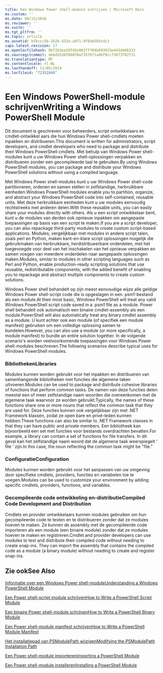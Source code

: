 ```yaml
---
title: Een Windows Power shell-module schrijven | Microsoft Docs
ms.custom: ''
ms.date: 09/13/2016
ms.reviewer: ''
ms.suite: ''
ms.tgt_pltfrm: ''
ms.topic: article
ms.assetid: bfbccc5b-2b2b-432a-a971-9f8ab503cdc3
caps.latest.revision: 17
ms.openlocfilehash: 0b7263ea19745e902fff04b993933e443d4d6333
ms.sourcegitcommit: debd2b38fb8070a7357bf1a4bf9cc736f3702f31
ms.translationtype: MT
ms.contentlocale: nl-NL
ms.lasthandoff: 12/05/2019
ms.locfileid: "72352848"
---
```

# <a name="writing-a-windows-powershell-module"></a><span data-ttu-id="5d275-102">Een Windows PowerShell-module schrijven</span><span class="sxs-lookup"><span data-stu-id="5d275-102">Writing a Windows PowerShell Module</span></span>

<span data-ttu-id="5d275-103">Dit document is geschreven voor beheerders, script ontwikkelaars en cmdlet-ontwikkel aars die hun Windows Power shell-cmdlets moeten inpakken en distribueren.</span><span class="sxs-lookup"><span data-stu-id="5d275-103">This document is written for administrators, script developers, and cmdlet developers who need to package and distribute their Windows PowerShell cmdlets.</span></span> <span data-ttu-id="5d275-104">Met behulp van Windows Power shell-modules kunt u uw Windows Power shell-oplossingen verpakken en distribueren zonder een gecompileerde taal te gebruiken.</span><span class="sxs-lookup"><span data-stu-id="5d275-104">By using Windows PowerShell modules, you can package and distribute your Windows PowerShell solutions without using a compiled language.</span></span>

<span data-ttu-id="5d275-105">Met Windows Power shell-modules kunt u uw Windows Power shell-code partitioneren, ordenen en samen stellen in zelfstandige, herbruikbare eenheden.</span><span class="sxs-lookup"><span data-stu-id="5d275-105">Windows PowerShell modules enable you to partition, organize, and abstract your Windows PowerShell code into self-contained, reusable units.</span></span> <span data-ttu-id="5d275-106">Met deze herbruikbare eenheden kunt u uw modules eenvoudig rechtstreeks met anderen delen.</span><span class="sxs-lookup"><span data-stu-id="5d275-106">With these reusable units, you can easily share your modules directly with others.</span></span> <span data-ttu-id="5d275-107">Als u een script ontwikkelaar bent, kunt u de modules van derden ook opnieuw inpakken om aangepaste toepassingen op basis van een script te maken.</span><span class="sxs-lookup"><span data-stu-id="5d275-107">If you are a script developer, you can also repackage third-party modules to create custom script-based applications.</span></span> <span data-ttu-id="5d275-108">Modules, vergelijkbaar met modules in andere script talen, zoals perl en Python, maken kant-en-klare script oplossingen mogelijk die gebruikmaken van herbruikbare, herdistribueerbare onderdelen, met het toegevoegde voor deel van het inschakelen van het opnieuw verpakken en samen voegen van meerdere onderdelen naar aangepaste oplossingen maken.</span><span class="sxs-lookup"><span data-stu-id="5d275-108">Modules, similar to modules in other scripting languages such as Perl and Python, enable production-ready scripting solutions that use reusable, redistributable components, with the added benefit of enabling you to repackage and abstract multiple components to create custom solutions.</span></span>

<span data-ttu-id="5d275-109">Windows Power shell behandelt op zijn meest eenvoudige wijze alle geldige Windows Power shell-script code die is opgeslagen in een. psm1-bestand als een module.</span><span class="sxs-lookup"><span data-stu-id="5d275-109">At their most basic, Windows PowerShell will treat any valid Windows PowerShell script code saved in a .psm1 file as a module.</span></span> <span data-ttu-id="5d275-110">Power shell behandelt ook automatisch een binaire cmdlet-assembly als een module.</span><span class="sxs-lookup"><span data-stu-id="5d275-110">PowerShell will also automatically treat any binary cmdlet assembly as a module.</span></span> <span data-ttu-id="5d275-111">U kunt echter ook een module (of specifiek een module manifest) gebruiken om een volledige oplossing samen te bundelen.</span><span class="sxs-lookup"><span data-stu-id="5d275-111">However, you can also use a module (or more specifically, a module manifest) to bundle an entire solution together.</span></span> <span data-ttu-id="5d275-112">In de volgende scenario's worden veelvoorkomende toepassingen voor Windows Power shell-modules beschreven.</span><span class="sxs-lookup"><span data-stu-id="5d275-112">The following scenarios describe typical uses for Windows PowerShell modules.</span></span>

### <a name="libraries"></a><span data-ttu-id="5d275-113">Bibliotheken</span><span class="sxs-lookup"><span data-stu-id="5d275-113">Libraries</span></span>

<span data-ttu-id="5d275-114">Modules kunnen worden gebruikt voor het inpakken en distribueren van samenhangende bibliotheken met functies die algemene taken uitvoeren.</span><span class="sxs-lookup"><span data-stu-id="5d275-114">Modules can be used to package and distribute cohesive libraries of functions that perform common tasks.</span></span> <span data-ttu-id="5d275-115">De namen van deze functies delen meestal een of meer zelfstandige naam woorden die overeenkomen met de algemene taak waarvoor ze worden gebruikt.</span><span class="sxs-lookup"><span data-stu-id="5d275-115">Typically, the names of these functions share one or more nouns that reflect the common task that they are used for.</span></span> <span data-ttu-id="5d275-116">Deze functies kunnen ook vergelijkbaar zijn met .NET Framework klassen, zodat ze open bare en privé-leden kunnen hebben.</span><span class="sxs-lookup"><span data-stu-id="5d275-116">These functions can also be similar to .NET Framework classes in that they can have public and private members.</span></span> <span data-ttu-id="5d275-117">Een bibliotheek kan bijvoorbeeld een set met functies voor bestands overdrachten bevatten.</span><span class="sxs-lookup"><span data-stu-id="5d275-117">For example, a library can contain a set of functions for file transfers.</span></span> <span data-ttu-id="5d275-118">In dit geval kan het zelfstandige naam woord dat de algemene taak weerspiegelt ' file ' zijn.</span><span class="sxs-lookup"><span data-stu-id="5d275-118">In this case, the noun reflecting the common task might be "file."</span></span>

### <a name="configuration"></a><span data-ttu-id="5d275-119">Configuratie</span><span class="sxs-lookup"><span data-stu-id="5d275-119">Configuration</span></span>

<span data-ttu-id="5d275-120">Modules kunnen worden gebruikt voor het aanpassen van uw omgeving door specifieke cmdlets, providers, functies en variabelen toe te voegen.</span><span class="sxs-lookup"><span data-stu-id="5d275-120">Modules can be used to customize your environment by adding specific cmdlets, providers, functions, and variables.</span></span>

### <a name="compiled-code-development-and-distribution"></a><span data-ttu-id="5d275-121">Gecompileerde code ontwikkeling en-distributie</span><span class="sxs-lookup"><span data-stu-id="5d275-121">Compiled Code Development and Distribution</span></span>

<span data-ttu-id="5d275-122">Cmdlets en provider ontwikkelaars kunnen modules gebruiken om hun gecompileerde code te testen en te distribueren zonder dat ze modules hoeven te maken. Ze kunnen de assembly met de gecompileerde code importeren als een module (een binaire module) zonder dat ze modules hoeven te maken en registreren.</span><span class="sxs-lookup"><span data-stu-id="5d275-122">Cmdlet and provider developers can use modules to test and distribute their compiled code without needing to create snap-ins. They can import the assembly that contains the compiled code as a module (a binary module) without needing to create and register snap-ins.</span></span>

## <a name="see-also"></a><span data-ttu-id="5d275-123">Zie ook</span><span class="sxs-lookup"><span data-stu-id="5d275-123">See Also</span></span>

[<span data-ttu-id="5d275-124">Informatie over een Windows Power shell-module</span><span class="sxs-lookup"><span data-stu-id="5d275-124">Understanding a Windows PowerShell Module</span></span>](./understanding-a-windows-powershell-module.md)

[<span data-ttu-id="5d275-125">Een Power shell-script module schrijven</span><span class="sxs-lookup"><span data-stu-id="5d275-125">How to Write a PowerShell Script Module</span></span>](./how-to-write-a-powershell-script-module.md)

[<span data-ttu-id="5d275-126">Een binaire Power shell-module schrijven</span><span class="sxs-lookup"><span data-stu-id="5d275-126">How to Write a PowerShell Binary Module</span></span>](./how-to-write-a-powershell-binary-module.md)

[<span data-ttu-id="5d275-127">Een Power shell-module manifest schrijven</span><span class="sxs-lookup"><span data-stu-id="5d275-127">How to Write a PowerShell Module Manifest</span></span>](how-to-write-a-powershell-module-manifest.md)

[<span data-ttu-id="5d275-128">Het installatiepad van PSModulePath wijzigen</span><span class="sxs-lookup"><span data-stu-id="5d275-128">Modifying the PSModulePath Installation Path</span></span>](./modifying-the-psmodulepath-installation-path.md)

[<span data-ttu-id="5d275-129">Een Power shell-module importeren</span><span class="sxs-lookup"><span data-stu-id="5d275-129">Importing a PowerShell Module</span></span>](./importing-a-powershell-module.md)

[<span data-ttu-id="5d275-130">Een Power shell-module installeren</span><span class="sxs-lookup"><span data-stu-id="5d275-130">Installing a PowerShell Module</span></span>](./installing-a-powershell-module.md)
